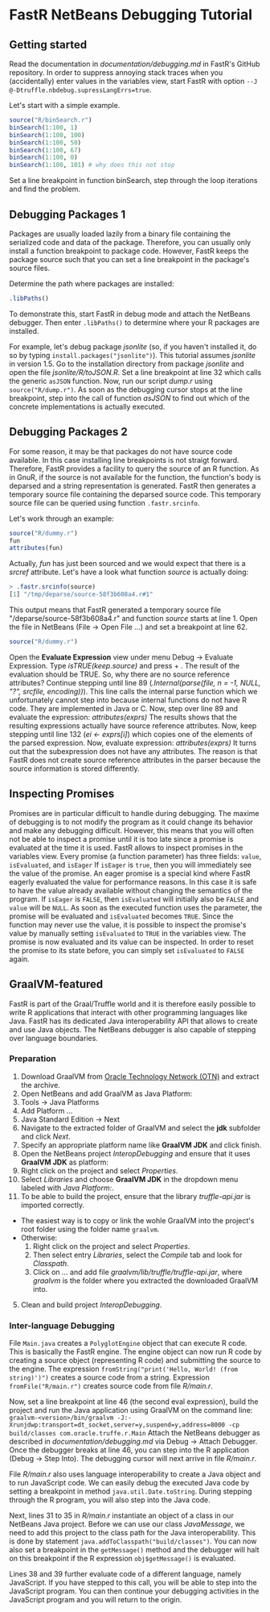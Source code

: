 # FastR NetBeans Debugging Tutorial

## Getting started

Read the documentation in *documentation/debugging.md* in FastR's GitHub repository.
In order to suppress annoying stack traces when you (accidentally) enter values in the variables view, start FastR with option `--J @-Dtruffle.nbdebug.supressLangErrs=true`.

Let's start with a simple example.
```R
source("R/binSearch.r")
binSearch(1:100, 1)
binSearch(1:100, 100)
binSearch(1:100, 50)
binSearch(1:100, 67)
binSearch(1:100, 0)
binSearch(1:100, 101) # why does this not stop
```

Set a line breakpoint in function binSearch, step through the loop iterations and find the problem.

## Debugging Packages 1
Packages are usually loaded lazily from a binary file containing the serialized code and data of the package.
Therefore, you can usually only install a function breakpoint to package code.
However, FastR keeps the package source such that you can set a line breakpoint in the package's source files.

Determine the path where packages are installed:
```R
.libPaths()
```

To demonstrate this, start FastR in debug mode and attach the NetBeans debugger. 
Then enter `.libPaths()` to determine where your R packages are installed. 

For example, let's debug package *jsonlite* (so, if you haven't installed it, do so by typing `install.packages("jsonlite")`). 
This tutorial assumes *jsonlite* in version 1.5. 
Go to the installation directory from package *jsonlite* and open the file *jsonlite/R/toJSON.R*. 
Set a line breakpoint at line 32 which calls the generic `asJSON` function. 
Now, run our script *dump.r* using `source("R/dump.r")`. 
As soon as the debugging cursor stops at the line breakpoint, step into the call of function *asJSON* to find out which of the concrete implementations is actually executed.

## Debugging Packages 2
For some reason, it may be that packages do not have source code available.
In this case installing line breakpoints is not straigt forward.
Therefore, FastR provides a facility to query the source of an R function.
As in GnuR, if the source is not available for the function, the function's body is deparsed and a string representation is generated.
FastR then generates a temporary source file containing the deparsed source code.
This temporary source file can be queried using function `.fastr.srcinfo`.

Let's work through an example: 
```R
source("R/dummy.r")
fun
attributes(fun)
```

Actually, *fun* has just been sourced and we would expect that there is a *srcref* attribute.
Let's have a look what function *source* is actually doing:

```R
> .fastr.srcinfo(source)
[1] "/tmp/deparse/source-58f3b608a4.r#1"
```

This output means that FastR generated a temporary source file "/deparse/source-58f3b608a4.r" and function *source* starts at line 1.
Open the file in NetBeans (File -> Open File ...) and set a breakpoint at line 62.

```R
source("R/dummy.r")
```

Open the __Evaluate Expression__ view under menu Debug -> Evaluate Expression.
Type *isTRUE(keep.source)* and press <ctrl> + <enter>.
The result of the evaluation should be TRUE. So, why there are no source reference attributes?
Continue stepping until line 89 (*.Internal(parse(file, n = -1, NULL, "?", srcfile, encoding))*). 
This line calls the internal parse function which we unfortunately cannot step into because internal functions do not have R code.
They are implemented in Java or C.
Now, step over line 89 and evaluate the expression: *attributes(exprs)*
The results shows that the resulting expressions actually have source reference attributes.
Now, keep stepping until line 132 (*ei <- exprs[i]*) which copies one of the elements of the parsed expression.
Now, evaluate expression: *attributes(exprs)*
It turns out that the subexpression does not have any attributes.
The reason is that FastR does not create source reference attributes in the parser because the source information is stored differently.

## Inspecting Promises
Promises are in particular difficult to handle during debugging.
The maxime of debugging is to not modify the program as it could change its behavior and make any debugging difficult.
However, this means that you will often not be able to inspect a promise until it is too late since a promise is evaluated at the time it is used.
FastR allows to inspect promises in the variables view.
Every promise (a function parameter) has three fields: `value`, `isEvaluated`, and `isEager`
If `isEager` is `true`, then you will immediately see the value of the promise. An eager promise is a special kind where FastR eagerly evaluated the value for performance reasons.
In this case it is safe to have the value already available without changing the semantics of the program.
If `isEager` is `FALSE`, then `isEvaluated` will initially also be `FALSE` and `value` will be `NULL`.
As soon as the executed function uses the parameter, the promise will be evaluated and `isEvaluated` becomes `TRUE`.
Since the function may never use the value, it is possible to inspect the promise's value by manually setting `isEvaluated` to `TRUE` in the variables view. 
The promise is now evaluated and its value can be inspected. 
In order to reset the promise to its state before, you can simply set `isEvaluated` to `FALSE` again.
  
## GraalVM-featured
FastR is part of the Graal/Truffle world and it is therefore easily possible to write R applications that interact with other programming languages like Java. 
FastR has its dedicated Java interoperability API that allows to create and use Java objects. 
The NetBeans debugger is also capable of stepping over language boundaries. 

### Preparation

1. Download GraalVM from [Oracle Technology Network (OTN)](http://www.oracle.com/technetwork/oracle-labs/program-languages/downloads/index.html) and extract the archive.
2. Open NetBeans and add GraalVM as Java Platform:
  1. Tools -> Java Platforms
  2. Add Platform ...
  3. Java Standard Edition -> Next
  4. Navigate to the extracted folder of GraalVM and select the __jdk__ subfolder and click *Next*.
  5. Specify an appropriate platform name like __GraalVM JDK__ and click finish. 
3. Open the NetBeans project *InteropDebugging* and ensure that it uses __GraalVM JDK__ as platform:
  1. Right click on the project and select *Properties*.
  2. Select *Libraries* and choose __GraalVM JDK__ in the dropdown menu labeled with *Java Platform:*. 
4. To be able to build the project, ensure that the library *truffle-api.jar* is imported correctly.
  * The easiest way is to copy or link the wohle GraalVM into the project's root folder using the folder name `graalvm`.
  * Otherwise: 
    1. Right click on the project and select *Properties*.
    2. Then select entry *Libraries*, select the *Compile* tab and look for *Classpath*.
    3. Click on *...* and add file *graalvm/lib/truffle/truffle-api.jar*, where *graalvm* is the folder where you extracted the downloaded GraalVM into.
5. Clean and build project *InteropDebugging*.

### Inter-language Debugging 

File `Main.java` creates a `PolyglotEngine` object that can execute R code. This is basically the FastR engine. 
The engine object can now run R code by creating a source object (representing R code) and submitting the source to the engine. 
The expression `fromString("print('Hello, World! (from string)')")` creates a source code from a string. 
Expression `fromFile("R/main.r")` creates source code from file *R/main.r*. 

Now, set a line breakpoint at line 46 (the second eval expression), build the project and run the Java application using GraalVM on the command line:
`graalvm-<version>/bin/graalvm -J:-Xrunjdwp:transport=dt_socket,server=y,suspend=y,address=8000 -cp build/classes com.oracle.truffe.r.Main` 
Attach the NetBeans debugger as described in *documentation/debugging.md* via Debug -> Attach Debugger. 
Once the debugger breaks at line 46, you can step into the R application (Debug -> Step Into). 
The debugging cursor will next arrive in file *R/main.r*. 

File *R/main.r* also uses language interoperability to create a Java object and to run JavaScript code.
We can easily debug the executed Java code by setting a breakpoint in method `java.util.Date.toString`. 
During stepping through the R program, you will also step into the Java code. 

Next, lines 31 to 35 in *R/main.r* instantiate an object of a class in our NetBeans Java project. 
Before we can use our class *JavaMessage*, we need to add this project to the class path for the Java interoperability. 
This is done by statement `java.addToClasspath("build/classes")`. 
You can now also set a breakpoint in the `getMessage()` method and the debugger will halt on this breakpoint if the R expression `obj$getMessage()` is evaluated. 

Lines 38 and 39 further evaluate code of a different language, namely JavaScript.
If you have stepped to this call, you will be able to step into the JavaScript program.
You can then continue your debugging activities in the JavaScript program and you will return to the origin.

